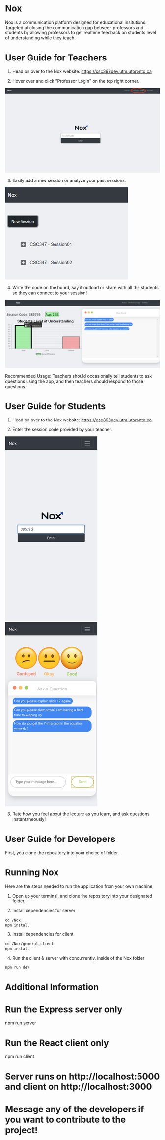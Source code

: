 # Nox

Nox is a communication platform designed for educational insitutions. Targeted at closing the communication gap between professors and students by allowing professors to get realtime feedback on students level of understanding while they teach.

# User Guide for Teachers 

1) Head on over to the Nox website: https://csc398dev.utm.utoronto.ca

2) Hover over and click "Professor Login" on the top right corner. 

![alt text](https://github.com/ShoaibAhmadKhan/Nox/blob/master/pictures/Nox-picn.PNG "Nox")

3) Easily add a new session or analyze your past sessions. 

<img src="https://github.com/ShoaibAhmadKhan/Nox/blob/master/pictures/Profpic2.PNG" width="400" height="300" ref="Create Session" />

4) Write the code on the board, say it outload or share with all the students so they can connect to your session!

![alt text](https://github.com/ShoaibAhmadKhan/Nox/blob/master/pictures/Profpic3.PNG "Dashboard")

Recommended Usage: Teachers should occasionally tell students to ask questions using the app, and then teachers should respond to those questions.

# User Guide for Students

1) Head on over to the Nox website: https://csc398dev.utm.utoronto.ca

2) Enter the session code provided by your teacher. 

<p float="left">
  <img src="https://github.com/ShoaibAhmadKhan/Nox/blob/master/pictures/S1.jpg" width="300" height="600" /> 
  
  <img src="https://github.com/ShoaibAhmadKhan/Nox/blob/master/pictures/S2.jpg" width="300" height="600" />
</p>
                                                                                                        
3) Rate how you feel about the lecture as you learn, and ask questions instantaneously!

# User Guide for Developers

First, you clone the repository into your choice of folder. 

# Running Nox

Here are the steps needed to run the application from your own machine:

1) Open up your terminal, and clone the repository into your designated folder. 

2) Install dependencies for server
```
cd /Nox
npm install
```
3) Install dependencies for client

```
cd /Nox/general_client
npm install
```
4) Run the client & server with concurrently, inside of the Nox folder
```
npm run dev
```
# Additional Information

# Run the Express server only
npm run server

# Run the React client only
npm run client

# Server runs on http://localhost:5000 and client on http://localhost:3000

# Message any of the developers if you want to contribute to the project! 
